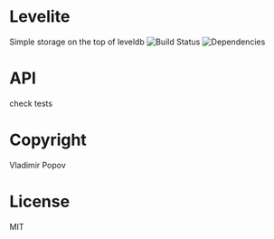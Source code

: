 # Levelite

Simple storage on the top of leveldb 
![Build Status](https://travis-ci.org/rusintez/levelite.png?branch=master "https://travis-ci.org/rusintez/levelite")
![Dependencies](https://david-dm.org/rusintez/levelite.png "https://david-dm.org/rusintez/levelite.png")

# API 

check tests

# Copyright 

Vladimir Popov

# License 

MIT